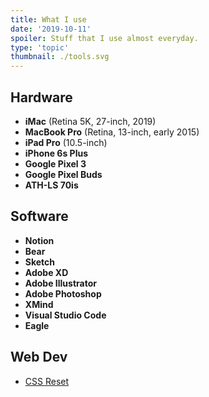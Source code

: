 ```yaml
---
title: What I use
date: '2019-10-11'
spoiler: Stuff that I use almost everyday.
type: 'topic'
thumbnail: ./tools.svg
---
```


## Hardware

+ **iMac** (Retina 5K, 27-inch, 2019)
+ **MacBook Pro** (Retina, 13-inch, early 2015)
+ **iPad Pro** (10.5-inch)
+ **iPhone 6s Plus**
+ **Google Pixel 3**
+ **Google Pixel Buds**
+ **ATH-LS 70is**

## Software

+ **Notion**
+ **Bear**
+ **Sketch**
+ **Adobe XD**
+ **Adobe Illustrator**
+ **Adobe Photoshop**
+ **XMind**
+ **Visual Studio Code**
+ **Eagle**

## Web Dev

+ [CSS Reset](https://meyerweb.com/eric/tools/css/reset/)